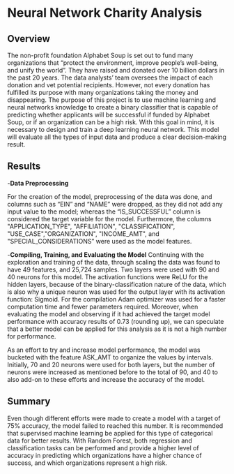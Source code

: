 # Neural Network Charity Analysis

## Overview 
The non-profit foundation Alphabet Soup is set out to fund many organizations that “protect the environment, improve people’s well-being, and unify the world”. They have raised and donated over 10 billion dollars in the past 20 years. The data analysts’ team oversees the impact of each donation and vet potential recipients. However, not every donation has fulfilled its purpose with many organizations taking the money and disappearing. The purpose of this project is to use machine learning  and neural networks knowledge to create a binary classifier that is capable of predicting whether applicants will be successful if funded by Alphabet Soup, or if an organization can be a high risk.
With this goal in mind, it is necessary to design and train a deep learning neural network. This model will evaluate all the types of input data and produce a clear decision-making result.

## Results

  -**Data Preprocessing**
  
For the creation of the model, preprocessing of the data was done, and columns such as 
“EIN” and “NAME” were dropped, as they did not add any input value to the model; whereas the “IS_SUCCESSFUL” column is considered the target variable for the model. Furthermore, the columns "APPLICATION_TYPE", "AFFILIATION", "CLASSIFICATION", "USE_CASE","ORGANIZATION", "INCOME_AMT", and "SPECIAL_CONSIDERATIONS” were used as the model features.
 
  -**Compiling, Training, and Evaluating the Model**
Continuing with the exploration and training of the data, through scaling the data was found to have 49 features, and 25,724 samples.  Two layers were used with 90 and 40 neurons for this model. The activation functions were ReLU for the hidden layers, because of the binary-classification nature of the data, which is also why a unique neuron was used for the output layer with its activation function: Sigmoid. For the compilation Adam optimizer was used for a faster computation time and fewer parameters required.
Moreover, when evaluating the model and observing if it had achieved the target model performance with accuracy results of 0.73 (rounding up), we can speculate that a better model can be applied for this analysis as it is not a high number for performance.

As an effort to try and increase model performance, the model was bucketed with the feature ASK_AMT to organize the values by intervals. Initially, 70 and 20 neurons were used for both layers, but the number of neurons were increased as mentioned before to the total of 90, and 40 to also add-on to these efforts and increase the accuracy of the model.

 ## Summary
Even though different efforts were made to create a model with a target of 75% accuracy, the model failed to reached this number. It is recommended that supervised machine learning be applied for this type of categorical data for better results. With Random Forest, both regression and classification tasks can be performed and provide a higher level of accuracy in predicting which organizations have a higher chance of success, and which organizations represent a high risk.
